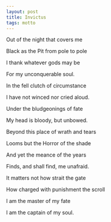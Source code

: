 ```yaml
---
layout: post
title: Invictus
tags: motto
--- 
```

Out of the night that covers me  
  
Black as the Pit from pole to pole  
<!--excerpt-->

I thank whatever gods may be  
  
For my unconquerable soul.  
  
In the fell clutch of circumstance  
  
I have not winced nor cried aloud.  
  
Under the bludgeonings of fate  

My head is bloody, but unbowed.  
  
Beyond this place of wrath and tears  
 
Looms but the Horror of the shade  
  
And yet the meance of the years  
  
Finds, and shall find, me unafraid.  
  
It matters not how strait the gate  
  
How charged with punishment the scroll  
 
I am the master of my fate
 
I am the captain of my soul.  